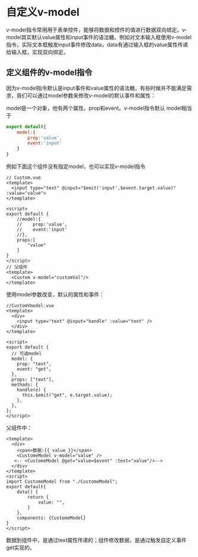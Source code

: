 # 自定义v-model

v-model指令常用用于表单控件，能够将数据和控件的值进行数据双向绑定。v-model其实默认value属性和input事件的语法糖。例如对文本输入框使用v-model指令，实际文本框触发input事件修改data，data有通过输入框的value属性传递给输入框，实现双向绑定。

## 定义组件的v-model指令

因为v-model指令默认是input事件和value属性的语法糖，有些时候并不能满足需求，我们可以通过model参数来修改v-model的默认事件和属性：

model是一个对象，他有两个属性，prop和event。v-model指令默认 model相当于

```js
export default{
    model:{
        prop:'value',
        event:'input'
    }
}
```

例如下面这个组件没有指定model，也可以实现v-model指令

```vue
// Custom.vue
<template>
  <input type="text" @input="$emit('input',$event.target.value)" :value="value">
</template>

<script>
export default {
    //model:{
    //    prop:'value',
    //    event:'input'
    //},
    props:[
        "value"
    ]
}
</script>
// 父组件
<template>
  <Custom v-model="customVal"/>
</template>
```

使用model参数改变，默认的属性和事件：

```vue
//CustomVmodel.vue
<template>
  <div>
    <input type="text" @input="handle" :value="text" />
  </div>
</template>

<script>
export default {
  // 可选model
  model: {
    prop: "text",
    event: "get",
  },
  props: ["text"],
  methods: {
    handle(e) {
      this.$emit("get", e.target.value);
    },
  },
};
</script>
```

父组件中：

```vue
<template>
  <div>
    <span>数据:{{ value }}</span>
    <CustomeModel v-model="value" />
   <-- <CustomeModel @get="value=$event" :text="value"/>-->
  </div>
</template>
<script>
import CustomeModel from "./CustomeModel";
export default{
    data() {
        return {
            value: "",
        }
    },
    components: {CustomeModel}
}
</script>
```

数据到组件中，是通过text属性传递的；组件修改数据，是通过触发自定义事件get实现的。